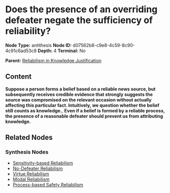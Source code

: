 # Does the presence of an overriding defeater negate the sufficiency of reliability?

**Node Type:** antithesis
**Node ID:** d07562b8-c9e8-4c59-8c90-4c91c6ad53c8
**Depth:** 4
**Terminal:** No

**Parent:** [Reliabilism in Knowledge Justification](reliabilism-in-knowledge-justification-synthesis-f40468a9-fe55-4851-a90f-0af402d3c364.md)

## Content

**Suppose a person forms a belief based on a reliable news source, but subsequently receives credible evidence that strongly suggests the source was compromised on the relevant occasion without actually affecting this particular fact. Intuitively, we question whether the belief still counts as knowledge.**, **Even if a belief is formed by a reliable process, the presence of a reasonable defeater should prevent us from attributing knowledge.**

## Related Nodes

### Synthesis Nodes

- [Sensitivity-based Reliabilism](sensitivity-based-reliabilism-synthesis-bb9f5511-4c27-4c09-ba6a-2939d1f313df.md)
- [No-Defeater Reliabilism](no-defeater-reliabilism-synthesis-f1c5a811-85cf-4f1b-b028-0f0e94af66e8.md)
- [Virtue Reliabilism](virtue-reliabilism-synthesis-d8b0a441-b839-4e5f-b3c4-cc76352a4001.md)
- [Modal Reliabilism](modal-reliabilism-synthesis-38f6d5db-9f17-439d-b1c1-bb37ad5151cc.md)
- [Process-based Safety Reliabilism](process-based-safety-reliabilism-synthesis-1abe8a24-727a-43e6-adbb-acf13f85d33e.md)
